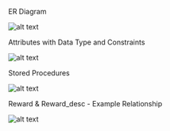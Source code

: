 ER Diagram

![alt text](https://github.com/bquigley1/TFS/blob/add-stored-procedures/database/DB_ERD_Data_Model.png)

Attributes with Data Type and Constraints

![alt text](https://github.com/bquigley1/TFS/blob/add-stored-procedures/database/attributes_tabularized.PNG)

Stored Procedures

![alt text](https://github.com/bquigley1/TFS/blob/add-stored-procedures/database/tabular_stored_procedures.PNG)

Reward & Reward_desc - Example Relationship

![alt text](https://github.com/bquigley1/TFS/blob/database_update/database/DBModelExample.Reward.Reward_desc.png)


